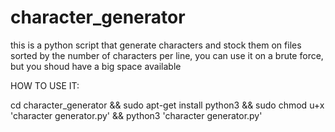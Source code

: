 # character_generator
this is a python script that generate characters and stock them on files sorted by the number of characters per line, you can use it on a brute force, but you shoud have a big space available

HOW TO USE IT:

cd character_generator && sudo apt-get install python3 && sudo chmod u+x 'character generator.py' && python3 'character generator.py'
